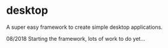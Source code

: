 # desktop
A super easy framework to create simple desktop applications.

08/2018
Starting the framework, lots of work to do yet...
